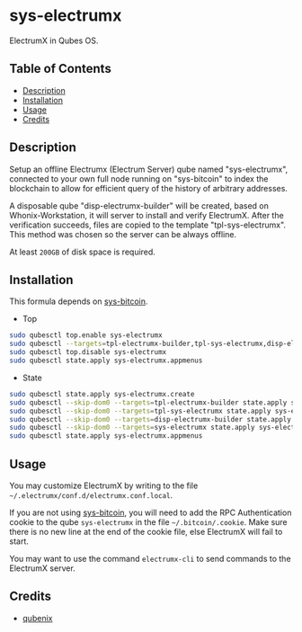 # sys-electrumx

ElectrumX in Qubes OS.

## Table of Contents

* [Description](#description)
* [Installation](#installation)
* [Usage](#usage)
* [Credits](#credits)

## Description

Setup an offline Electrumx (Electrum Server) qube named "sys-electrumx",
connected to your own full node running on "sys-bitcoin" to index the
blockchain to allow for efficient query of the history of arbitrary addresses.

A disposable qube "disp-electrumx-builder" will be created, based on
Whonix-Workstation, it will server to install and verify ElectrumX. After the
verification succeeds, files are copied to the template "tpl-sys-electrumx".
This method was chosen so the server can be always offline.

At least `200GB` of disk space is required.

## Installation

This formula depends on [sys-bitcoin](../sys-bitcoin/README.md).

- Top
```sh
sudo qubesctl top.enable sys-electrumx
sudo qubesctl --targets=tpl-electrumx-builder,tpl-sys-electrumx,disp-electrumx-builder,sys-electrumx state.apply
sudo qubesctl top.disable sys-electrumx
sudo qubesctl state.apply sys-electrumx.appmenus
```

- State
<!-- pkg:begin:post-install -->
```sh
sudo qubesctl state.apply sys-electrumx.create
sudo qubesctl --skip-dom0 --targets=tpl-electrumx-builder state.apply sys-electrumx.install-builder
sudo qubesctl --skip-dom0 --targets=tpl-sys-electrumx state.apply sys-electrumx.install
sudo qubesctl --skip-dom0 --targets=disp-electrumx-builder state.apply sys-electrumx.configure-builder
sudo qubesctl --skip-dom0 --targets=sys-electrumx state.apply sys-electrumx.configure
sudo qubesctl state.apply sys-electrumx.appmenus
```
<!-- pkg:end:post-install -->

## Usage

You may customize ElectrumX by writing to the file
`~/.electrumx/conf.d/electrumx.conf.local`.

If you are not using [sys-bitcoin](../sys-bitcoin/README.md), you will need to
add the RPC Authentication cookie to the qube `sys-electrumx` in the file
`~/.bitcoin/.cookie`. Make sure there is no new line at the end of the cookie
file, else ElectrumX will fail to start.

You may want to use the command `electrumx-cli` to send commands to the
ElectrumX server.

## Credits

- [qubenix](https://github.com/qubenix/qubes-whonix-bitcoin)
